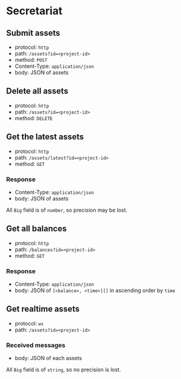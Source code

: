 # Secretariat

## Submit assets

- protocol: `http`
- path: `/assets?id=<project-id>`
- method: `POST`
- Content-Type: `application/json`
- body: JSON of assets

## Delete all assets

- protocol: `http`
- path: `/assets?id=<project-id>`
- method: `DELETE`

## Get the latest assets

- protocol: `http`
- path: `/assets/latest?id=<project-id>`
- method: `GET`

### Response

- Content-Type: `application/json`
- body: JSON of assets

All `Big` field is of `number`, so precision may be lost.

## Get all balances

- protocol: `http`
- path: `/balances?id=<project-id>`
- method: `GET`

### Response

- Content-Type: `application/json`
- body: JSON of `[<balance>, <time>][]` in ascending order by `time`

## Get realtime assets

- protocol: `ws`
- path: `/assets?id=<project-id>`

### Received messages

- body: JSON of each assets

All `Big` field is of `string`, so no precision is lost.
